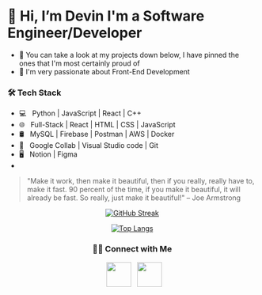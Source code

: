 # 👋 Hi, I’m Devin I'm a Software Engineer/Developer
- 👀 You can take a look at my projects down below, I have pinned the ones that I'm most certainly proud of 
- 🌱 I'm very passionate about Front-End Development
<h3>🛠 Tech Stack</h3>

- 💻 &nbsp; Python | JavaScript | React | C++ 
- 🌐 &nbsp; Full-Stack | React | HTML | CSS | JavaScript 
- 🛢 &nbsp; MySQL | Firebase | Postman | AWS | Docker
- 🔧 &nbsp; Google Collab | Visual Studio code  | Git
- 🖥 &nbsp; Notion | Figma
- 
> "Make it work, then make it beautiful, then if you really, really have to, make it fast. 90 percent of the time, if you make it beautiful, it will already be fast. So really, just make it beautiful!" – Joe Armstrong

<div align="center">
  
[![GitHub Streak](https://github-readme-streak-stats.herokuapp.com?user=thisisnotdevin&theme=submarine-flowers&border_radius=5&fire=DD701B)](https://git.io/streak-stats)
<div>

<div align="center">
  
[![Top Langs](https://github-readme-stats.vercel.app/api/top-langs/?username=thisisnotdevin&layout=compact&text_color=daf7dc&bg_color=151515)](https://github.com/thisisnotdevin/github-readme-stats)
<div>
  
<h3> 🤝🏻 Connect with Me </h3>

<p align="center">


&nbsp; <a href="https://www.linkedin.com/in/thisisnotdevin/" target="_blank" rel="noopener noreferrer"><img src="https://img.icons8.com/plasticine/100/000000/linkedin.png" width="50" /></a>
&nbsp; <a href="mailto:devin1299@outlook.com" target="_blank" rel="noopener noreferrer"><img src="https://img.icons8.com/plasticine/100/000000/gmail.png"  width="50" /></a>
</p>
